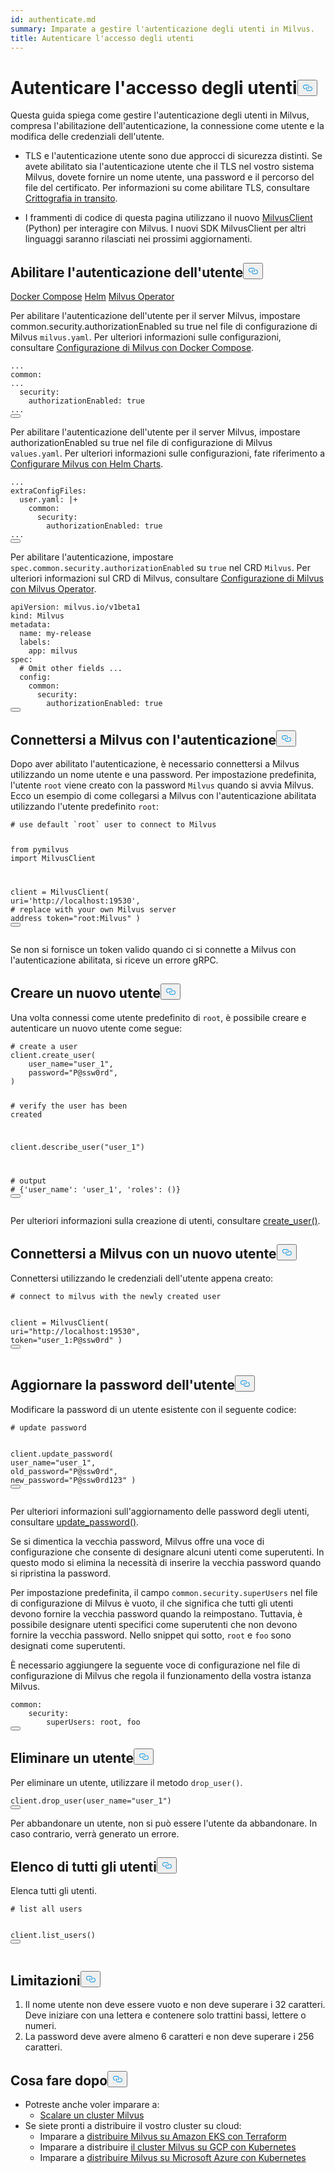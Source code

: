 ```yaml
---
id: authenticate.md
summary: Imparate a gestire l'autenticazione degli utenti in Milvus.
title: Autenticare l'accesso degli utenti
---
```

<h1 id="Authenticate-User-Access" class="common-anchor-header">Autenticare l'accesso degli utenti<button data-href="#Authenticate-User-Access" class="anchor-icon" translate="no">
      <svg translate="no"
        aria-hidden="true"
        focusable="false"
        height="20"
        version="1.1"
        viewBox="0 0 16 16"
        width="16"
      >
        <path
          fill="#0092E4"
          fill-rule="evenodd"
          d="M4 9h1v1H4c-1.5 0-3-1.69-3-3.5S2.55 3 4 3h4c1.45 0 3 1.69 3 3.5 0 1.41-.91 2.72-2 3.25V8.59c.58-.45 1-1.27 1-2.09C10 5.22 8.98 4 8 4H4c-.98 0-2 1.22-2 2.5S3 9 4 9zm9-3h-1v1h1c1 0 2 1.22 2 2.5S13.98 12 13 12H9c-.98 0-2-1.22-2-2.5 0-.83.42-1.64 1-2.09V6.25c-1.09.53-2 1.84-2 3.25C6 11.31 7.55 13 9 13h4c1.45 0 3-1.69 3-3.5S14.5 6 13 6z"
        ></path>
      </svg>
    </button></h1><p>Questa guida spiega come gestire l'autenticazione degli utenti in Milvus, compresa l'abilitazione dell'autenticazione, la connessione come utente e la modifica delle credenziali dell'utente.</p>
<div class="alert note">
<ul>
<li><p>TLS e l'autenticazione utente sono due approcci di sicurezza distinti. Se avete abilitato sia l'autenticazione utente che il TLS nel vostro sistema Milvus, dovete fornire un nome utente, una password e il percorso del file del certificato. Per informazioni su come abilitare TLS, consultare <a href="/docs/it/tls.md">Crittografia in transito</a>.</p></li>
<li><p>I frammenti di codice di questa pagina utilizzano il nuovo <a href="https://milvus.io/api-reference/pymilvus/v2.4.x/About.md">MilvusClient</a> (Python) per interagire con Milvus. I nuovi SDK MilvusClient per altri linguaggi saranno rilasciati nei prossimi aggiornamenti.</p></li>
</ul>
</div>
<h2 id="Enable-user-authentication" class="common-anchor-header">Abilitare l'autenticazione dell'utente<button data-href="#Enable-user-authentication" class="anchor-icon" translate="no">
      <svg translate="no"
        aria-hidden="true"
        focusable="false"
        height="20"
        version="1.1"
        viewBox="0 0 16 16"
        width="16"
      >
        <path
          fill="#0092E4"
          fill-rule="evenodd"
          d="M4 9h1v1H4c-1.5 0-3-1.69-3-3.5S2.55 3 4 3h4c1.45 0 3 1.69 3 3.5 0 1.41-.91 2.72-2 3.25V8.59c.58-.45 1-1.27 1-2.09C10 5.22 8.98 4 8 4H4c-.98 0-2 1.22-2 2.5S3 9 4 9zm9-3h-1v1h1c1 0 2 1.22 2 2.5S13.98 12 13 12H9c-.98 0-2-1.22-2-2.5 0-.83.42-1.64 1-2.09V6.25c-1.09.53-2 1.84-2 3.25C6 11.31 7.55 13 9 13h4c1.45 0 3-1.69 3-3.5S14.5 6 13 6z"
        ></path>
      </svg>
    </button></h2><div class="filter">
 <a href="#docker">Docker Compose</a> <a href="#helm">Helm</a> <a href="#operator">Milvus Operator</a></div>
<div class="filter-docker">
<p>Per abilitare l'autenticazione dell'utente per il server Milvus, impostare common.security.authorizationEnabled su true nel file di configurazione di Milvus <code translate="no">milvus.yaml</code>. Per ulteriori informazioni sulle configurazioni, consultare <a href="https://milvus.io/docs/configure-docker.md?tab=component">Configurazione di Milvus con Docker Compose</a>.</p>
<pre><code translate="no" class="language-yaml"><span class="hljs-string">...</span>
<span class="hljs-attr">common:</span>
<span class="hljs-string">...</span>
  <span class="hljs-attr">security:</span>
    <span class="hljs-attr">authorizationEnabled:</span> <span class="hljs-literal">true</span>
<span class="hljs-string">...</span>
<button class="copy-code-btn"></button></code></pre>
</div>
<div class="filter-helm">
<p>Per abilitare l'autenticazione dell'utente per il server Milvus, impostare authorizationEnabled su true nel file di configurazione di Milvus <code translate="no">values.yaml</code>. Per ulteriori informazioni sulle configurazioni, fate riferimento a <a href="https://milvus.io/docs/configure-helm.md?tab=component">Configurare Milvus con Helm Charts</a>.</p>
<pre><code translate="no" class="language-yaml"><span class="hljs-string">...</span>
<span class="hljs-attr">extraConfigFiles:</span>
  <span class="hljs-attr">user.yaml:</span> <span class="hljs-string">|+
    common:
      security:
        authorizationEnabled: true
</span><span class="hljs-string">...</span>
<button class="copy-code-btn"></button></code></pre>
</div>
<div class="filter-operator">
<p>Per abilitare l'autenticazione, impostare <code translate="no">spec.common.security.authorizationEnabled</code> su <code translate="no">true</code> nel CRD <code translate="no">Milvus</code>. Per ulteriori informazioni sul CRD di Milvus, consultare <a href="https://milvus.io/docs/configure_operator.md?tab=component">Configurazione di Milvus con Milvus Operator</a>.</p>
<pre><code translate="no" class="language-yaml"><span class="hljs-attr">apiVersion:</span> <span class="hljs-string">milvus.io/v1beta1</span>
<span class="hljs-attr">kind:</span> <span class="hljs-string">Milvus</span>
<span class="hljs-attr">metadata:</span>
  <span class="hljs-attr">name:</span> <span class="hljs-string">my-release</span>
  <span class="hljs-attr">labels:</span>
    <span class="hljs-attr">app:</span> <span class="hljs-string">milvus</span>
<span class="hljs-attr">spec:</span>
  <span class="hljs-comment"># Omit other fields ...</span>
  <span class="hljs-attr">config:</span>
    <span class="hljs-attr">common:</span>
      <span class="hljs-attr">security:</span>
        <span class="hljs-attr">authorizationEnabled:</span> <span class="hljs-literal">true</span>
<button class="copy-code-btn"></button></code></pre>
</div>
<h2 id="Connect-to-Milvus-with-authentication" class="common-anchor-header">Connettersi a Milvus con l'autenticazione<button data-href="#Connect-to-Milvus-with-authentication" class="anchor-icon" translate="no">
      <svg translate="no"
        aria-hidden="true"
        focusable="false"
        height="20"
        version="1.1"
        viewBox="0 0 16 16"
        width="16"
      >
        <path
          fill="#0092E4"
          fill-rule="evenodd"
          d="M4 9h1v1H4c-1.5 0-3-1.69-3-3.5S2.55 3 4 3h4c1.45 0 3 1.69 3 3.5 0 1.41-.91 2.72-2 3.25V8.59c.58-.45 1-1.27 1-2.09C10 5.22 8.98 4 8 4H4c-.98 0-2 1.22-2 2.5S3 9 4 9zm9-3h-1v1h1c1 0 2 1.22 2 2.5S13.98 12 13 12H9c-.98 0-2-1.22-2-2.5 0-.83.42-1.64 1-2.09V6.25c-1.09.53-2 1.84-2 3.25C6 11.31 7.55 13 9 13h4c1.45 0 3-1.69 3-3.5S14.5 6 13 6z"
        ></path>
      </svg>
    </button></h2><p>Dopo aver abilitato l'autenticazione, è necessario connettersi a Milvus utilizzando un nome utente e una password. Per impostazione predefinita, l'utente <code translate="no">root</code> viene creato con la password <code translate="no">Milvus</code> quando si avvia Milvus. Ecco un esempio di come collegarsi a Milvus con l'autenticazione abilitata utilizzando l'utente predefinito <code translate="no">root</code>:</p>
<pre><code translate="no" class="language-python"><span class="hljs-comment"># use default `root` user to connect to Milvus</span>

<span class="hljs-keyword">from</span> pymilvus <span class="hljs-keyword">import</span> MilvusClient

client = MilvusClient(
    uri=<span class="hljs-string">&#x27;http://localhost:19530&#x27;</span>, <span class="hljs-comment"># replace with your own Milvus server address</span>
    token=<span class="hljs-string">&quot;root:Milvus&quot;</span>
) 
<button class="copy-code-btn"></button></code></pre>
<div class="alert note">
Se non si fornisce un token valido quando ci si connette a Milvus con l'autenticazione abilitata, si riceve un errore gRPC.</div>
<h2 id="Create-a-new-user" class="common-anchor-header">Creare un nuovo utente<button data-href="#Create-a-new-user" class="anchor-icon" translate="no">
      <svg translate="no"
        aria-hidden="true"
        focusable="false"
        height="20"
        version="1.1"
        viewBox="0 0 16 16"
        width="16"
      >
        <path
          fill="#0092E4"
          fill-rule="evenodd"
          d="M4 9h1v1H4c-1.5 0-3-1.69-3-3.5S2.55 3 4 3h4c1.45 0 3 1.69 3 3.5 0 1.41-.91 2.72-2 3.25V8.59c.58-.45 1-1.27 1-2.09C10 5.22 8.98 4 8 4H4c-.98 0-2 1.22-2 2.5S3 9 4 9zm9-3h-1v1h1c1 0 2 1.22 2 2.5S13.98 12 13 12H9c-.98 0-2-1.22-2-2.5 0-.83.42-1.64 1-2.09V6.25c-1.09.53-2 1.84-2 3.25C6 11.31 7.55 13 9 13h4c1.45 0 3-1.69 3-3.5S14.5 6 13 6z"
        ></path>
      </svg>
    </button></h2><p>Una volta connessi come utente predefinito di <code translate="no">root</code>, è possibile creare e autenticare un nuovo utente come segue:</p>
<pre><code translate="no" class="language-python"><span class="hljs-comment"># create a user</span>
client.create_user(
    user_name=<span class="hljs-string">&quot;user_1&quot;</span>,
    password=<span class="hljs-string">&quot;P@ssw0rd&quot;</span>,
)

<span class="hljs-comment"># verify the user has been created</span>

client.describe_user(<span class="hljs-string">&quot;user_1&quot;</span>)

<span class="hljs-comment"># output</span>
<span class="hljs-comment"># {&#x27;user_name&#x27;: &#x27;user_1&#x27;, &#x27;roles&#x27;: ()}</span>
<button class="copy-code-btn"></button></code></pre>
<p>Per ulteriori informazioni sulla creazione di utenti, consultare <a href="https://milvus.io/api-reference/pymilvus/v2.4.x/MilvusClient/Authentication/create_user.md">create_user()</a>.</p>
<h2 id="Connect-to-Milvus-with-a-new-user" class="common-anchor-header">Connettersi a Milvus con un nuovo utente<button data-href="#Connect-to-Milvus-with-a-new-user" class="anchor-icon" translate="no">
      <svg translate="no"
        aria-hidden="true"
        focusable="false"
        height="20"
        version="1.1"
        viewBox="0 0 16 16"
        width="16"
      >
        <path
          fill="#0092E4"
          fill-rule="evenodd"
          d="M4 9h1v1H4c-1.5 0-3-1.69-3-3.5S2.55 3 4 3h4c1.45 0 3 1.69 3 3.5 0 1.41-.91 2.72-2 3.25V8.59c.58-.45 1-1.27 1-2.09C10 5.22 8.98 4 8 4H4c-.98 0-2 1.22-2 2.5S3 9 4 9zm9-3h-1v1h1c1 0 2 1.22 2 2.5S13.98 12 13 12H9c-.98 0-2-1.22-2-2.5 0-.83.42-1.64 1-2.09V6.25c-1.09.53-2 1.84-2 3.25C6 11.31 7.55 13 9 13h4c1.45 0 3-1.69 3-3.5S14.5 6 13 6z"
        ></path>
      </svg>
    </button></h2><p>Connettersi utilizzando le credenziali dell'utente appena creato:</p>
<pre><code translate="no" class="language-python"><span class="hljs-comment"># connect to milvus with the newly created user</span>

client = MilvusClient(
    uri=<span class="hljs-string">&quot;http://localhost:19530&quot;</span>,
    token=<span class="hljs-string">&quot;user_1:P@ssw0rd&quot;</span>
)
<button class="copy-code-btn"></button></code></pre>
<h2 id="Update-user-password" class="common-anchor-header">Aggiornare la password dell'utente<button data-href="#Update-user-password" class="anchor-icon" translate="no">
      <svg translate="no"
        aria-hidden="true"
        focusable="false"
        height="20"
        version="1.1"
        viewBox="0 0 16 16"
        width="16"
      >
        <path
          fill="#0092E4"
          fill-rule="evenodd"
          d="M4 9h1v1H4c-1.5 0-3-1.69-3-3.5S2.55 3 4 3h4c1.45 0 3 1.69 3 3.5 0 1.41-.91 2.72-2 3.25V8.59c.58-.45 1-1.27 1-2.09C10 5.22 8.98 4 8 4H4c-.98 0-2 1.22-2 2.5S3 9 4 9zm9-3h-1v1h1c1 0 2 1.22 2 2.5S13.98 12 13 12H9c-.98 0-2-1.22-2-2.5 0-.83.42-1.64 1-2.09V6.25c-1.09.53-2 1.84-2 3.25C6 11.31 7.55 13 9 13h4c1.45 0 3-1.69 3-3.5S14.5 6 13 6z"
        ></path>
      </svg>
    </button></h2><p>Modificare la password di un utente esistente con il seguente codice:</p>
<pre><code translate="no" class="language-python"><span class="hljs-comment"># update password</span>

client.update_password(
    user_name=<span class="hljs-string">&quot;user_1&quot;</span>,
    old_password=<span class="hljs-string">&quot;P@ssw0rd&quot;</span>,
    new_password=<span class="hljs-string">&quot;P@ssw0rd123&quot;</span>
)
<button class="copy-code-btn"></button></code></pre>
<p>Per ulteriori informazioni sull'aggiornamento delle password degli utenti, consultare <a href="https://milvus.io/api-reference/pymilvus/v2.4.x/MilvusClient/Authentication/update_password.md">update_password()</a>.</p>
<p>Se si dimentica la vecchia password, Milvus offre una voce di configurazione che consente di designare alcuni utenti come superutenti. In questo modo si elimina la necessità di inserire la vecchia password quando si ripristina la password.</p>
<p>Per impostazione predefinita, il campo <code translate="no">common.security.superUsers</code> nel file di configurazione di Milvus è vuoto, il che significa che tutti gli utenti devono fornire la vecchia password quando la reimpostano. Tuttavia, è possibile designare utenti specifici come superutenti che non devono fornire la vecchia password. Nello snippet qui sotto, <code translate="no">root</code> e <code translate="no">foo</code> sono designati come superutenti.</p>
<p>È necessario aggiungere la seguente voce di configurazione nel file di configurazione di Milvus che regola il funzionamento della vostra istanza Milvus.</p>
<pre><code translate="no" class="language-yaml"><span class="hljs-attr">common:</span>
    <span class="hljs-attr">security:</span>
        <span class="hljs-attr">superUsers:</span> <span class="hljs-string">root,</span> <span class="hljs-string">foo</span>
<button class="copy-code-btn"></button></code></pre>
<h2 id="Drop-a-user" class="common-anchor-header">Eliminare un utente<button data-href="#Drop-a-user" class="anchor-icon" translate="no">
      <svg translate="no"
        aria-hidden="true"
        focusable="false"
        height="20"
        version="1.1"
        viewBox="0 0 16 16"
        width="16"
      >
        <path
          fill="#0092E4"
          fill-rule="evenodd"
          d="M4 9h1v1H4c-1.5 0-3-1.69-3-3.5S2.55 3 4 3h4c1.45 0 3 1.69 3 3.5 0 1.41-.91 2.72-2 3.25V8.59c.58-.45 1-1.27 1-2.09C10 5.22 8.98 4 8 4H4c-.98 0-2 1.22-2 2.5S3 9 4 9zm9-3h-1v1h1c1 0 2 1.22 2 2.5S13.98 12 13 12H9c-.98 0-2-1.22-2-2.5 0-.83.42-1.64 1-2.09V6.25c-1.09.53-2 1.84-2 3.25C6 11.31 7.55 13 9 13h4c1.45 0 3-1.69 3-3.5S14.5 6 13 6z"
        ></path>
      </svg>
    </button></h2><p>Per eliminare un utente, utilizzare il metodo <code translate="no">drop_user()</code>.</p>
<pre><code translate="no" class="language-python">client.drop_user(user_name=<span class="hljs-string">&quot;user_1&quot;</span>)
<button class="copy-code-btn"></button></code></pre>
<div class="alert note">
Per abbandonare un utente, non si può essere l'utente da abbandonare. In caso contrario, verrà generato un errore.</div>
<h2 id="List-all-users" class="common-anchor-header">Elenco di tutti gli utenti<button data-href="#List-all-users" class="anchor-icon" translate="no">
      <svg translate="no"
        aria-hidden="true"
        focusable="false"
        height="20"
        version="1.1"
        viewBox="0 0 16 16"
        width="16"
      >
        <path
          fill="#0092E4"
          fill-rule="evenodd"
          d="M4 9h1v1H4c-1.5 0-3-1.69-3-3.5S2.55 3 4 3h4c1.45 0 3 1.69 3 3.5 0 1.41-.91 2.72-2 3.25V8.59c.58-.45 1-1.27 1-2.09C10 5.22 8.98 4 8 4H4c-.98 0-2 1.22-2 2.5S3 9 4 9zm9-3h-1v1h1c1 0 2 1.22 2 2.5S13.98 12 13 12H9c-.98 0-2-1.22-2-2.5 0-.83.42-1.64 1-2.09V6.25c-1.09.53-2 1.84-2 3.25C6 11.31 7.55 13 9 13h4c1.45 0 3-1.69 3-3.5S14.5 6 13 6z"
        ></path>
      </svg>
    </button></h2><p>Elenca tutti gli utenti.</p>
<pre><code translate="no" class="language-python"><span class="hljs-comment"># list all users</span>

client.list_users()
<button class="copy-code-btn"></button></code></pre>
<h2 id="Limitations" class="common-anchor-header">Limitazioni<button data-href="#Limitations" class="anchor-icon" translate="no">
      <svg translate="no"
        aria-hidden="true"
        focusable="false"
        height="20"
        version="1.1"
        viewBox="0 0 16 16"
        width="16"
      >
        <path
          fill="#0092E4"
          fill-rule="evenodd"
          d="M4 9h1v1H4c-1.5 0-3-1.69-3-3.5S2.55 3 4 3h4c1.45 0 3 1.69 3 3.5 0 1.41-.91 2.72-2 3.25V8.59c.58-.45 1-1.27 1-2.09C10 5.22 8.98 4 8 4H4c-.98 0-2 1.22-2 2.5S3 9 4 9zm9-3h-1v1h1c1 0 2 1.22 2 2.5S13.98 12 13 12H9c-.98 0-2-1.22-2-2.5 0-.83.42-1.64 1-2.09V6.25c-1.09.53-2 1.84-2 3.25C6 11.31 7.55 13 9 13h4c1.45 0 3-1.69 3-3.5S14.5 6 13 6z"
        ></path>
      </svg>
    </button></h2><ol>
<li>Il nome utente non deve essere vuoto e non deve superare i 32 caratteri. Deve iniziare con una lettera e contenere solo trattini bassi, lettere o numeri.</li>
<li>La password deve avere almeno 6 caratteri e non deve superare i 256 caratteri.</li>
</ol>
<h2 id="Whats-next" class="common-anchor-header">Cosa fare dopo<button data-href="#Whats-next" class="anchor-icon" translate="no">
      <svg translate="no"
        aria-hidden="true"
        focusable="false"
        height="20"
        version="1.1"
        viewBox="0 0 16 16"
        width="16"
      >
        <path
          fill="#0092E4"
          fill-rule="evenodd"
          d="M4 9h1v1H4c-1.5 0-3-1.69-3-3.5S2.55 3 4 3h4c1.45 0 3 1.69 3 3.5 0 1.41-.91 2.72-2 3.25V8.59c.58-.45 1-1.27 1-2.09C10 5.22 8.98 4 8 4H4c-.98 0-2 1.22-2 2.5S3 9 4 9zm9-3h-1v1h1c1 0 2 1.22 2 2.5S13.98 12 13 12H9c-.98 0-2-1.22-2-2.5 0-.83.42-1.64 1-2.09V6.25c-1.09.53-2 1.84-2 3.25C6 11.31 7.55 13 9 13h4c1.45 0 3-1.69 3-3.5S14.5 6 13 6z"
        ></path>
      </svg>
    </button></h2><ul>
<li>Potreste anche voler imparare a:<ul>
<li><a href="/docs/it/scaleout.md">Scalare un cluster Milvus</a></li>
</ul></li>
<li>Se siete pronti a distribuire il vostro cluster su cloud:<ul>
<li>Imparare a <a href="/docs/it/eks.md">distribuire Milvus su Amazon EKS con Terraform</a></li>
<li>Imparare a distribuire <a href="/docs/it/gcp.md">il cluster Milvus su GCP con Kubernetes</a></li>
<li>Imparare a <a href="/docs/it/azure.md">distribuire Milvus su Microsoft Azure con Kubernetes</a></li>
</ul></li>
</ul>
